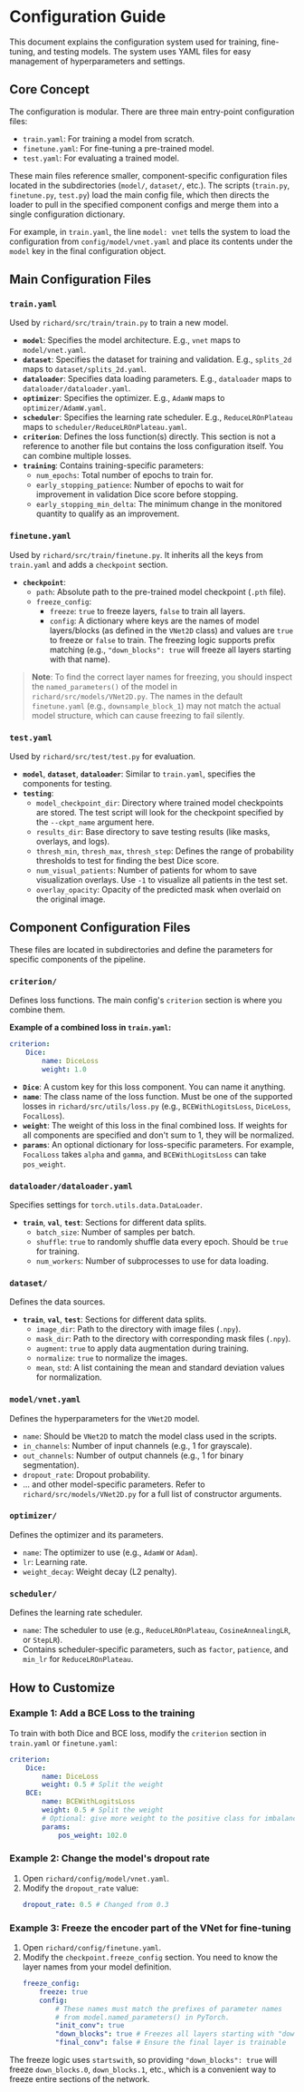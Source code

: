 # Configuration Guide

This document explains the configuration system used for training, fine-tuning, and testing models. The system uses YAML files for easy management of hyperparameters and settings.

## Core Concept

The configuration is modular. There are three main entry-point configuration files:
- `train.yaml`: For training a model from scratch.
- `finetune.yaml`: For fine-tuning a pre-trained model.
- `test.yaml`: For evaluating a trained model.

These main files reference smaller, component-specific configuration files located in the subdirectories (`model/`, `dataset/`, etc.). The scripts (`train.py`, `finetune.py`, `test.py`) load the main config file, which then directs the loader to pull in the specified component configs and merge them into a single configuration dictionary.

For example, in `train.yaml`, the line `model: vnet` tells the system to load the configuration from `config/model/vnet.yaml` and place its contents under the `model` key in the final configuration object.

## Main Configuration Files

### `train.yaml`

Used by `richard/src/train/train.py` to train a new model.

- **`model`**: Specifies the model architecture. E.g., `vnet` maps to `model/vnet.yaml`.
- **`dataset`**: Specifies the dataset for training and validation. E.g., `splits_2d` maps to `dataset/splits_2d.yaml`.
- **`dataloader`**: Specifies data loading parameters. E.g., `dataloader` maps to `dataloader/dataloader.yaml`.
- **`optimizer`**: Specifies the optimizer. E.g., `AdamW` maps to `optimizer/AdamW.yaml`.
- **`scheduler`**: Specifies the learning rate scheduler. E.g., `ReduceLROnPlateau` maps to `scheduler/ReduceLROnPlateau.yaml`.
- **`criterion`**: Defines the loss function(s) directly. This section is not a reference to another file but contains the loss configuration itself. You can combine multiple losses.
- **`training`**: Contains training-specific parameters:
    - `num_epochs`: Total number of epochs to train for.
    - `early_stopping_patience`: Number of epochs to wait for improvement in validation Dice score before stopping.
    - `early_stopping_min_delta`: The minimum change in the monitored quantity to qualify as an improvement.

### `finetune.yaml`

Used by `richard/src/train/finetune.py`. It inherits all the keys from `train.yaml` and adds a `checkpoint` section.

- **`checkpoint`**:
    - `path`: Absolute path to the pre-trained model checkpoint (`.pth` file).
    - `freeze_config`:
        - `freeze`: `true` to freeze layers, `false` to train all layers.
        - `config`: A dictionary where keys are the names of model layers/blocks (as defined in the `VNet2D` class) and values are `true` to freeze or `false` to train. The freezing logic supports prefix matching (e.g., `"down_blocks": true` will freeze all layers starting with that name).

> **Note**: To find the correct layer names for freezing, you should inspect the `named_parameters()` of the model in `richard/src/models/VNet2D.py`. The names in the default `finetune.yaml` (e.g., `downsample_block_1`) may not match the actual model structure, which can cause freezing to fail silently.

### `test.yaml`

Used by `richard/src/test/test.py` for evaluation.

- **`model`**, **`dataset`**, **`dataloader`**: Similar to `train.yaml`, specifies the components for testing.
- **`testing`**:
    - `model_checkpoint_dir`: Directory where trained model checkpoints are stored. The test script will look for the checkpoint specified by the `--ckpt_name` argument here.
    - `results_dir`: Base directory to save testing results (like masks, overlays, and logs).
    - `thresh_min`, `thresh_max`, `thresh_step`: Defines the range of probability thresholds to test for finding the best Dice score.
    - `num_visual_patients`: Number of patients for whom to save visualization overlays. Use `-1` to visualize all patients in the test set.
    - `overlay_opacity`: Opacity of the predicted mask when overlaid on the original image.

## Component Configuration Files

These files are located in subdirectories and define the parameters for specific components of the pipeline.

### `criterion/`

Defines loss functions. The main config's `criterion` section is where you combine them.

**Example of a combined loss in `train.yaml`:**
```yaml
criterion:
    Dice:
        name: DiceLoss
        weight: 1.0
```
- **`Dice`**: A custom key for this loss component. You can name it anything.
- **`name`**: The class name of the loss function. Must be one of the supported losses in `richard/src/utils/loss.py` (e.g., `BCEWithLogitsLoss`, `DiceLoss`, `FocalLoss`).
- **`weight`**: The weight of this loss in the final combined loss. If weights for all components are specified and don't sum to 1, they will be normalized.
- **`params`**: An optional dictionary for loss-specific parameters. For example, `FocalLoss` takes `alpha` and `gamma`, and `BCEWithLogitsLoss` can take `pos_weight`.

### `dataloader/dataloader.yaml`

Specifies settings for `torch.utils.data.DataLoader`.
- **`train`**, **`val`**, **`test`**: Sections for different data splits.
    - `batch_size`: Number of samples per batch.
    - `shuffle`: `true` to randomly shuffle data every epoch. Should be `true` for training.
    - `num_workers`: Number of subprocesses to use for data loading.

### `dataset/`

Defines the data sources.
- **`train`**, **`val`**, **`test`**: Sections for different data splits.
    - `image_dir`: Path to the directory with image files (`.npy`).
    - `mask_dir`: Path to the directory with corresponding mask files (`.npy`).
    - `augment`: `true` to apply data augmentation during training.
    - `normalize`: `true` to normalize the images.
    - `mean`, `std`: A list containing the mean and standard deviation values for normalization.

### `model/vnet.yaml`

Defines the hyperparameters for the `VNet2D` model.
- `name`: Should be `VNet2D` to match the model class used in the scripts.
- `in_channels`: Number of input channels (e.g., 1 for grayscale).
- `out_channels`: Number of output channels (e.g., 1 for binary segmentation).
- `dropout_rate`: Dropout probability.
- ... and other model-specific parameters. Refer to `richard/src/models/VNet2D.py` for a full list of constructor arguments.

### `optimizer/`

Defines the optimizer and its parameters.
- `name`: The optimizer to use (e.g., `AdamW` or `Adam`).
- `lr`: Learning rate.
- `weight_decay`: Weight decay (L2 penalty).

### `scheduler/`

Defines the learning rate scheduler.
- `name`: The scheduler to use (e.g., `ReduceLROnPlateau`, `CosineAnnealingLR`, or `StepLR`).
- Contains scheduler-specific parameters, such as `factor`, `patience`, and `min_lr` for `ReduceLROnPlateau`.

## How to Customize

### Example 1: Add a BCE Loss to the training

To train with both Dice and BCE loss, modify the `criterion` section in `train.yaml` or `finetune.yaml`:
```yaml
criterion:
    Dice:
        name: DiceLoss
        weight: 0.5 # Split the weight
    BCE:
        name: BCEWithLogitsLoss
        weight: 0.5 # Split the weight
        # Optional: give more weight to the positive class for imbalanced datasets
        params:
            pos_weight: 102.0
```

### Example 2: Change the model's dropout rate

1.  Open `richard/config/model/vnet.yaml`.
2.  Modify the `dropout_rate` value:
    ```yaml
    dropout_rate: 0.5 # Changed from 0.3
    ```

### Example 3: Freeze the encoder part of the VNet for fine-tuning

1.  Open `richard/config/finetune.yaml`.
2.  Modify the `checkpoint.freeze_config` section. You need to know the layer names from your model definition.
    ```yaml
    freeze_config:
        freeze: true
        config:
            # These names must match the prefixes of parameter names
            # from model.named_parameters() in PyTorch.
            "init_conv": true
            "down_blocks": true # Freezes all layers starting with "down_blocks"
            "final_conv": false # Ensure the final layer is trainable
    ```
The freeze logic uses `startswith`, so providing `"down_blocks": true` will freeze `down_blocks.0`, `down_blocks.1`, etc., which is a convenient way to freeze entire sections of the network. 